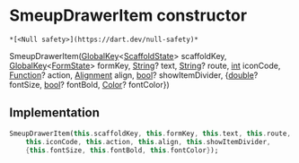 


# SmeupDrawerItem constructor




    *[<Null safety>](https://dart.dev/null-safety)*



SmeupDrawerItem([GlobalKey](https://api.flutter.dev/flutter/widgets/GlobalKey-class.html)&lt;[ScaffoldState](https://api.flutter.dev/flutter/material/ScaffoldState-class.html)> scaffoldKey, [GlobalKey](https://api.flutter.dev/flutter/widgets/GlobalKey-class.html)&lt;[FormState](https://api.flutter.dev/flutter/widgets/FormState-class.html)> formKey, [String](https://api.flutter.dev/flutter/dart-core/String-class.html)? text, [String](https://api.flutter.dev/flutter/dart-core/String-class.html)? route, [int](https://api.flutter.dev/flutter/dart-core/int-class.html) iconCode, [Function](https://api.flutter.dev/flutter/dart-core/Function-class.html)? action, [Alignment](https://api.flutter.dev/flutter/painting/Alignment-class.html) align, [bool](https://api.flutter.dev/flutter/dart-core/bool-class.html)? showItemDivider, {[double](https://api.flutter.dev/flutter/dart-core/double-class.html)? fontSize, [bool](https://api.flutter.dev/flutter/dart-core/bool-class.html)? fontBold, [Color](https://api.flutter.dev/flutter/dart-ui/Color-class.html)? fontColor})





## Implementation

```dart
SmeupDrawerItem(this.scaffoldKey, this.formKey, this.text, this.route,
    this.iconCode, this.action, this.align, this.showItemDivider,
    {this.fontSize, this.fontBold, this.fontColor});
```







